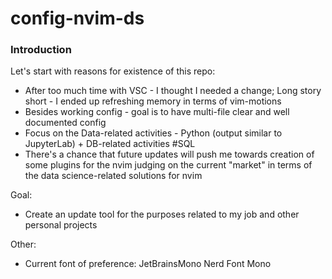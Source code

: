 # config-nvim-ds

### Introduction

Let's start with reasons for existence of this repo:

* After too much time with VSC - I thought I needed a change; Long story short - I ended up refreshing memory in terms of vim-motions
* Besides working config - goal is to have multi-file clear and well documented config
* Focus on the Data-related activities - Python (output similar to JupyterLab) + DB-related activities #SQL
* There's a chance that future updates will push me towards creation of some plugins for the nvim judging on the current "market" in terms of the data science-related solutions for nvim

Goal:

* Create an update tool for the purposes related to my job and other personal projects

Other:

* Current font of preference: JetBrainsMono Nerd Font Mono

